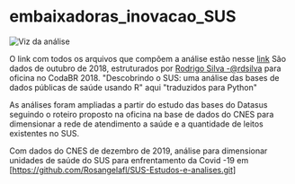 # embaixadoras_inovacao_SUS

![Viz da análise](https://github.com/Rosangelafl/embaixadoras_inovacao_SUS/blob/master/Painel%201.png)


O link com todos os arquivos que compõem a análise estão nesse [link](https://drive.google.com/drive/folders/1pfdjvcMqjHTjcKOH_jtqxGaBLYYEavdk?usp=sharing)
São dados de outubro de 2018, estruturados por [Rodrigo Silva -@rdsilva](https://github.com/rdsilva/Coda2018-SUS) para oficina no CodaBR 2018. 
"Descobrindo o SUS: uma análise das bases de dados públicas de saúde usando R" aqui "traduzidos para Python"

As análises foram ampliadas a partir do estudo das bases do Datasus seguindo o roteiro proposto na oficina na base de dados do CNES para dimensionar a rede de atendimento a saúde e a quantidade de leitos existentes no SUS.

Com dados do CNES de dezembro de 2019, análise para dimensionar unidades de saúde do SUS para enfrentamento da Covid -19 em
[https://github.com/Rosangelafl/SUS-Estudos-e-analises.git]
